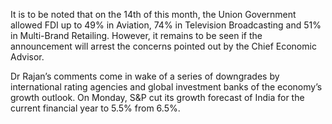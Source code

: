 It is to be noted that on the 14th of this month, the Union Government allowed FDI up to 49% in Aviation, 74% in Television Broadcasting and 51% in Multi-Brand Retailing. However, it remains to be seen if the announcement will arrest the concerns pointed out by the Chief Economic Advisor.

Dr Rajan’s comments come in wake of a series of downgrades by international rating agencies and global investment banks of the economy’s growth outlook. On Monday, S&P cut its growth forecast of India for the current financial year to 5.5% from 6.5%.
